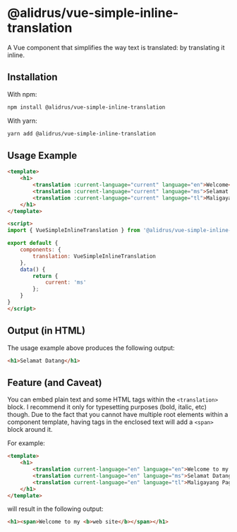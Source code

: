# @alidrus/vue-simple-inline-translation
A Vue component that simplifies the way text is translated: by translating it inline.

## Installation

With npm:
```bash
npm install @alidrus/vue-simple-inline-translation
```

With yarn:
```bash
yarn add @alidrus/vue-simple-inline-translation
```

## Usage Example

```HTML
<template>
    <h1>
        <translation :current-language="current" language="en">Welcome</translation>
        <translation :current-language="current" language="ms">Selamat Datang</translation>
        <translation :current-language="current" language="tl">Maligayang Pagdating</translation>
    </h1>
</template>

<script>
import { VueSimpleInlineTranslation } from '@alidrus/vue-simple-inline-translation';

export default {
    components: {
        translation: VueSimpleInlineTranslation
    },
    data() {
        return {
            current: 'ms'
        };
    }
}
</script>
```

## Output (in HTML)
The usage example above produces the following output:
```HTML
<h1>Selamat Datang</h1>
```

## Feature (and Caveat)
You can embed plain text and some HTML tags within the `<translation>` block. I
recommend it only for typesetting purposes (bold, italic, etc) though. Due to
the fact that you cannot have multiple root elements within a component
template, having tags in the enclosed text will add a `<span>` block around it.

For example:
```HTML
<template>
    <h1>
        <translation current-language="en" language="en">Welcome to my <b>web site</b></translation>
        <translation current-language="en" language="ms">Selamat Datang ke <b>laman web</b> saya</translation>
        <translation current-language="en" language="tl">Maligayang Pagdating sa aking <b>website</b></translation>
    </h1>
</template>
```
will result in the following output:
```HTML
<h1><span>Welcome to my <b>web site</b></span></h1>
```
